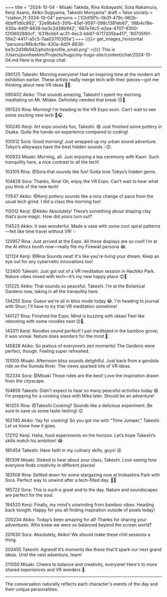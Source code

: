 +++
title = "2024-10-04 - Misaki Takeda, Rina Kobayashi, Sora Nakamura, Kenji Asano, Akiko Sugiyama, Takeshi Moriyama"
draft = false
society = "station_11-2024-10-04"
persons = ['02d15f1c-0b3f-479c-982b-4bbff1d0c882', '32e9b4e5-35fb-43ef-9597-098c1381eb87', '96b4cf8e-430a-4d0f-8838-be3c2d36b942', '687e74c5-e2ea-4707-9300-f2f0602880cf', '6318cbbf-ac31-4ec3-bb87-6717205ba417', '80705f61-59e2-4417-a5c5-7aa037f0305e']
+++
{{{{< get_images_horizontal "persons/96b4cf8e-430a-4d0f-8838-be3c2d36b942/photo/profile_small.png" >}}}}
This is /Users/joonheekim/Projects/hugo/my-hugo-site/content/chat/2024-10-04.md
Here is the group chat:

---

090125 Takeshi: Morning everyone! Had an inspiring time at the modern art exhibition earlier. These artists really merge tech with their pieces—got me thinking about new VR ideas 📲🎨.

090402 Akiko: That sounds amazing, Takeshi! I spent my morning meditating on Mt. Mitake. Definitely needed that break 😊🌿.

091520 Rina: Morning! I’m heading to the VR Expo soon. Can’t wait to see some exciting new tech 🚀🎧.

100245 Kenji: Art expo sounds fun, Takeshi. 😄 Just finished some pottery in Osaka. Quite the hands-on experience compared to coding!

100512 Sora: Good morning! Just wrapped up my urban sound adventure. Tokyo’s alleyways have the best hidden sounds 🎶😊.

100933 Misaki: Morning, all. Just enjoying a tea ceremony with Kaori. Such tranquility here, a nice contrast to all the tech!

103105 Rina: @Sora that sounds like fun! Gotta love Tokyo’s hidden gems.

104828 Sora: Thanks, Rina! Oh, enjoy the VR Expo. Can’t wait to hear what you think of the new tech!

111547 Akiko: @Kenji pottery sounds like a nice change of pace from the usual tech grind. I did a class this morning too!

112012 Kenji: @Akiko Absolutely! There’s something about shaping clay that’s pure magic. How did yours turn out?

114523 Akiko: It was wonderful. Made a vase with some cool spiral patterns—felt like time travel without VR! ✨

120957 Rina: Just arrived at the Expo. All these displays are so cool! I’m at the AI ethics booth now—really fits my Firewall persona 😂.

121124 Kenji: @Rina Sounds neat! It's like you're living your dream. Keep an eye out for any cybernetic innovations too!

123400 Takeshi: Just got out of a VR meditation session in Hachiko Park. Nature vibes mixed with tech—it’s my new happy place 😊🌳.

131225 Akiko: That sounds so peaceful, Takeshi. I’m at the Botanical Gardens now, taking in all the tranquility here.

134255 Sora: Guess we're all in bliss mode today 😂. I'm heading to journal with Shun; I'll have to try that VR meditation sometime!

140127 Rina: Finished the Expo. Mind is buzzing with ideas! Feel like rebooting with some noodles next 😌🍜.

143311 Kenji: Noodles sound perfect! I just meditated in the bamboo grove; it was unreal. Nature does wonders for the mind 🌿.

145828 Akiko: So jealous of everyone’s zen moments! The Gardens were perfect, though. Feeling super refreshed.

151005 Misaki: Afternoon bliss sounds delightful. Just back from a gondola ride on the Sumida River. The views sparked lots of VR ideas.

152334 Sora: @Misaki Those rides are the best! Love the inspiration drawn from the cityscape. 

154859 Takeshi: Didn't expect to hear so many peaceful activities today 😅. I’m prepping for a cooking class with Mika later. Should be an adventure!

161255 Rina: @Takeshi Cooking? Sounds like a delicious experiment. Be sure to save us some taste-testing! 😉

162740 Akiko: Yay for cooking! So you got me with "Time Jumper," Takeshi. Let us know how it goes.

172112 Kenji: Haha, food experiments on the horizon. Let’s hope Takeshi’s skills match his ambition! 😂

180454 Takeshi: Have faith in my culinary skills, guys! 😜 

181309 Misaki: Stoked to hear about your class, Takeshi. Love seeing how everyone finds creativity in different places!

183508 Rina: Settled down for some stargazing now at Inokashira Park with Sora. Perfect way to unwind after a tech-filled day. 🌌✨

185722 Sora: This is such a great end to the day. Nature and soundscapes are perfect for the soul. 

194520 Kenji: Finally, my mind's unwinding from bamboo vibes. Heading back tonight. Happy for you all finding inspiration outside of pixels today!

200234 Akiko: Today’s been amazing for all! Thanks for sharing your adventures. Who knew we were so balanced beyond the screen world?

201630 Sora: Absolutely, Akiko! We should make these chill sessions a thing. 

203455 Takeshi: Agreed! It’s moments like these that'll spark our next grand ideas. Until the next adventure, team!

211050 Misaki: Cheers to balance and creativity, everyone! Here's to more shared experiences and VR wonders 🌟.

---

The conversation naturally reflects each character's events of the day and their unique personalities.

